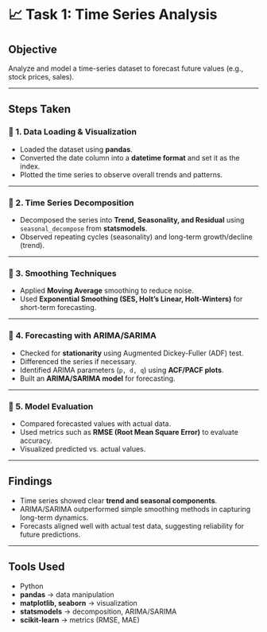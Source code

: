 

# 📈 Task 1: Time Series Analysis

## **Objective**

Analyze and model a time-series dataset to forecast future values (e.g., stock prices, sales).

---

## **Steps Taken**

### 🔹 1. Data Loading & Visualization

* Loaded the dataset using **pandas**.
* Converted the date column into a **datetime format** and set it as the index.
* Plotted the time series to observe overall trends and patterns.

---

### 🔹 2. Time Series Decomposition

* Decomposed the series into **Trend, Seasonality, and Residual** using `seasonal_decompose` from **statsmodels**.
* Observed repeating cycles (seasonality) and long-term growth/decline (trend).

---

### 🔹 3. Smoothing Techniques

* Applied **Moving Average** smoothing to reduce noise.
* Used **Exponential Smoothing (SES, Holt’s Linear, Holt-Winters)** for short-term forecasting.

---

### 🔹 4. Forecasting with ARIMA/SARIMA

* Checked for **stationarity** using Augmented Dickey-Fuller (ADF) test.
* Differenced the series if necessary.
* Identified ARIMA parameters (`p, d, q`) using **ACF/PACF plots**.
* Built an **ARIMA/SARIMA model** for forecasting.

---

### 🔹 5. Model Evaluation

* Compared forecasted values with actual data.
* Used metrics such as **RMSE (Root Mean Square Error)** to evaluate accuracy.
* Visualized predicted vs. actual values.

---

## **Findings**

* Time series showed clear **trend and seasonal components**.
* ARIMA/SARIMA outperformed simple smoothing methods in capturing long-term dynamics.
* Forecasts aligned well with actual test data, suggesting reliability for future predictions.

---

## **Tools Used**

* Python
* **pandas** → data manipulation
* **matplotlib, seaborn** → visualization
* **statsmodels** → decomposition, ARIMA/SARIMA
* **scikit-learn** → metrics (RMSE, MAE)

